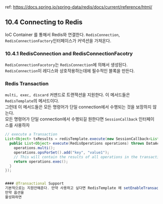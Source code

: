 ref: https://docs.spring.io/spring-data/redis/docs/current/reference/html/

## 10.4 Connecting to Redis
IoC Container 를 통해서 Redis와 연결한다. `RedisConnection`, `RedisConnectionFactory`인터페이스가 커넥션을 가져온다.  

### 10.4.1 RedisConnection and RedisConnectionFacotry
`RedisConnectionFacotory`는 `RedisConnection`에 의해서 생성된다.  
`RedisConnection`이 레디스와 상호작용하는데에 필수적인 블록을 만든다.  

### Redis Transaction
`multi, exec, discard` 커맨드로 트랜잭션을 지원한다. 이 메서드들은 `RedisTemplate`의 메서드이다.  
그런데 이 메서드들은 모든 명령어가 단일 connection에서 수행되는 것을 보장하지 않는다.  
모든 명령어가 단일 connection에서 수행되길 원한다면 `SessionCallback` 인터페이스를 사용하자

```java
// execute a Transaction
List<Object> txResults = redisTemplate.execute(new SessionCallback<List<Object>>() {
  public List<Object> execute(RedisOperations operations) throws DataAccessException {
    operations.multi();
    operations.opsForSet().add("key", "value1");
    // This will contain the results of all operations in the transaction
    return operations.exec();
  }
});


#### @Transactional Support
기본적으로는 지원안해준다. 만약 사용하고 싶다면 RedisTemplate 에 setEnableTransactionSupport(true)를 설정해야한다.  
만약 옵션을 
활성화하면 


